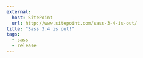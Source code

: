 ```yaml
---
external:
  host: SitePoint
  url: http://www.sitepoint.com/sass-3-4-is-out/
title: "Sass 3.4 is out!"
tags:
  - sass
  - release
---
```

